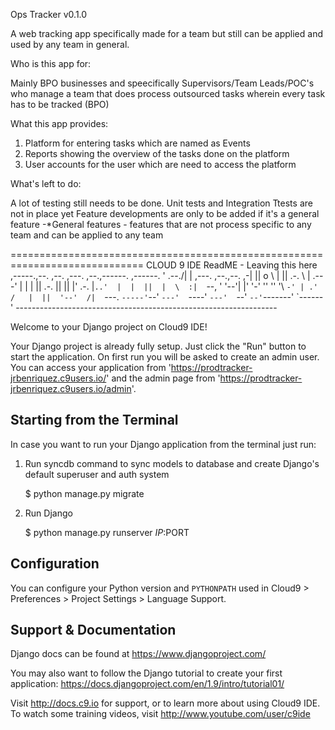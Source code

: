 Ops Tracker v0.1.0

A web tracking app specifically made for a team but still can be applied and used by any team in general.

Who is this app for:

Mainly BPO businesses and speecifically Supervisors/Team Leads/POC's who manage a team 
that does process outsourced tasks wherein every task has to be tracked (BPO)

What this app provides:

1. Platform for entering tasks which are named as Events
2. Reports showing the overview of the tasks done on the platform
3. User accounts for the user which are need to access the platform

What's left to do:

A lot of testing still needs to be done. Unit tests and Integration Ttests are not in place yet
Feature developments are only to be added if it's a general feature
    -*General features - features that are not process specific to any team and can be applied to any team


=============================================================================
CLOUD 9 IDE ReadME - Leaving this here 
     ,-----.,--.                  ,--. ,---.   ,--.,------.  ,------.
    '  .--./|  | ,---. ,--.,--. ,-|  || o   \  |  ||  .-.  \ |  .---'
    |  |    |  || .-. ||  ||  |' .-. |`..'  |  |  ||  |  \  :|  `--, 
    '  '--'\|  |' '-' ''  ''  '\ `-' | .'  /   |  ||  '--'  /|  `---.
     `-----'`--' `---'  `----'  `---'  `--'    `--'`-------' `------'
    ----------------------------------------------------------------- 


Welcome to your Django project on Cloud9 IDE!

Your Django project is already fully setup. Just click the "Run" button to start
the application. On first run you will be asked to create an admin user. You can
access your application from 'https://prodtracker-jrbenriquez.c9users.io/' and the admin page from 
'https://prodtracker-jrbenriquez.c9users.io/admin'.

## Starting from the Terminal

In case you want to run your Django application from the terminal just run:

1) Run syncdb command to sync models to database and create Django's default superuser and auth system

    $ python manage.py migrate

2) Run Django

    $ python manage.py runserver $IP:$PORT
    
## Configuration

You can configure your Python version and `PYTHONPATH` used in
Cloud9 > Preferences > Project Settings > Language Support.

## Support & Documentation

Django docs can be found at https://www.djangoproject.com/

You may also want to follow the Django tutorial to create your first application:
https://docs.djangoproject.com/en/1.9/intro/tutorial01/

Visit http://docs.c9.io for support, or to learn more about using Cloud9 IDE.
To watch some training videos, visit http://www.youtube.com/user/c9ide